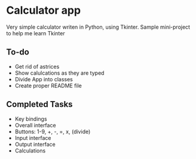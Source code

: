 # Calculator app
Very simple calculator writen in Python, using Tkinter. 
Sample mini-project to help me learn Tkinter

## To-do

  * Get rid of astrices
  * Show calulcations as they are typed
  * Divide App into classes
  * Create proper README file


## Completed Tasks

  * Key bindings
  * Overall interface
  * Buttons: 1-9, +, -, =, x, (divide)
  * Input interface
  * Output interface
  * Calculations

